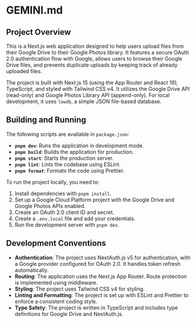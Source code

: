 # GEMINI.md

## Project Overview

This is a Next.js web application designed to help users upload files from their Google Drive to their Google Photos library. It features a secure OAuth 2.0 authentication flow with Google, allows users to browse their Google Drive files, and prevents duplicate uploads by keeping track of already uploaded files.

The project is built with Next.js 15 (using the App Router and React 19), TypeScript, and styled with Tailwind CSS v4. It utilizes the Google Drive API (read-only) and Google Photos Library API (append-only). For local development, it uses `lowdb`, a simple JSON file-based database.

## Building and Running

The following scripts are available in `package.json`:

*   **`pnpm dev`**: Runs the application in development mode.
*   **`pnpm build`**: Builds the application for production.
*   **`pnpm start`**: Starts the production server.
*   **`pnpm lint`**: Lints the codebase using ESLint.
*   **`pnpm format`**: Formats the code using Prettier.

To run the project locally, you need to:

1.  Install dependencies with `pnpm install`.
2.  Set up a Google Cloud Platform project with the Google Drive and Google Photos APIs enabled.
3.  Create an OAuth 2.0 client ID and secret.
4.  Create a `.env.local` file and add your credentials.
5.  Run the development server with `pnpm dev`.

## Development Conventions

*   **Authentication**: The project uses NextAuth.js v5 for authentication, with a Google provider configured for OAuth 2.0. It handles token refresh automatically.
*   **Routing**: The application uses the Next.js App Router. Route protection is implemented using middleware.
*   **Styling**: The project uses Tailwind CSS v4 for styling.
*   **Linting and Formatting**: The project is set up with ESLint and Prettier to enforce a consistent coding style.
*   **Type Safety**: The project is written in TypeScript and includes type definitions for Google Drive and NextAuth.js.
